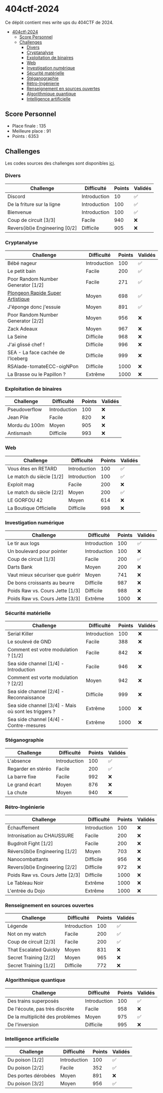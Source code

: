 # 404ctf-2024

Ce dépôt contient mes write ups du 404CTF de 2024.

- [404ctf-2024](#404ctf-2024)
  - [Score Personnel](#score-personnel)
  - [Challenges](#challenges)
    - [Divers](#divers)
    - [Cryptanalyse](#cryptanalyse)
    - [Exploitation de binaires](#exploitation-de-binaires)
    - [Web](#web)
    - [Investigation numérique](#investigation-numérique)
    - [Sécurité matérielle](#sécurité-matérielle)
    - [Stéganographie](#stéganographie)
    - [Rétro-Ingénierie](#rétro-ingénierie)
    - [Renseignement en sources ouvertes](#renseignement-en-sources-ouvertes)
    - [Algorithmique quantique](#algorithmique-quantique)
    - [Intelligence artificielle](#intelligence-artificielle)

## Score Personnel

- Place finale : 135
- Meilleure place : 91
- Points : 6353

## Challenges

Les codes sources des challenges sont disponibles [ici](https://github.com/HackademINT/404CTF-2024).

### Divers

| Challenge | Difficulté | Points | Validés |
|---|---|---|---|
| Discord | Introduction | 10 | :white_check_mark: |
| De la friture sur la ligne | Introduction | 100 | :white_check_mark: |
| Bienvenue | Introduction | 100 | :white_check_mark: |
| Coup de circuit [3/3] | Facile | 940 | :x: |
| Revers(ibl)e Engineering [0/2] | Difficile | 905 | :x: |

### Cryptanalyse

| Challenge | Difficulté | Points | Validés |
|---|---|---|---|
| Bébé nageur | Introduction | 100 | :white_check_mark: |
| Le petit bain | Facile | 200 | :white_check_mark: |
| Poor Random Number Generator [1/2] | Facile | 271 | :white_check_mark: |
| [Plongeon Rapide Super Artistique](./Cryptanalyse/Plongeon%20Rapide%20Super%20Artistique/) | Moyen | 698 | :white_check_mark: |
| J'éponge donc j'essuie | Moyen | 891 | :white_check_mark: |
| Poor Random Number Generator [2/2] | Moyen | 956 | :x: |
| Zack Adeaux | Moyen | 967 | :x: |
| La Seine | Difficile | 968 | :x: |
| J'ai glissé chef ! | Difficile | 996 | :x: |
| SEA - La face cachée de l'Iceberg | Difficile | 999 | :x: |
| RSAlade-tomateECC-oigNPon | Difficile | 1000 | :x: |
| La Brasse ou le Papillon ? | Extrême | 1000 | :x: |

### Exploitation de binaires

| Challenge | Difficulté | Points | Validés |
|---|---|---|---|
| Pseudoverflow | Introduction | 100 | :x: |
| Jean Pile | Facile | 820 | :x: |
| Mordu du 100m | Moyen | 905 | :x: |
| Antismash | Difficile | 993 | :x: |

### Web

| Challenge | Difficulté | Points | Validés |
|---|---|---|---|
| Vous êtes en RETARD | Introduction | 100 | :white_check_mark: |
| Le match du siècle [1/2] | Introduction | 100 | :white_check_mark: |
| Exploit mag | Facile | 200 | :x: |
| Le match du siècle [2/2] | Moyen | 200 | :white_check_mark: |
| LE GORFOU 42 | Moyen | 614 | :x: |
| La Boutique Officielle | Difficile | 998 | :x: |

### Investigation numérique

| Challenge | Difficulté | Points | Validés |
|---|---|---|---|
| Le tir aux logs | Introduction | 100 | :white_check_mark: |
| Un boulevard pour pointer | Introduction | 100 | :x: |
| Coup de circuit [1/3] | Facile | 200 | :white_check_mark: |
| Darts Bank | Moyen | 200 | :x: |
| Vaut mieux sécuriser que guérir | Moyen | 741 | :x: |
| De bons croissants au beurre | Difficile | 987 | :x: |
| Poids Raw vs. Cours Jette [1/3] | Difficile | 988 | :x: |
| Poids Raw vs. Cours Jette [3/3] | Extrême | 1000 | :x: |

### Sécurité matérielle

| Challenge | Difficulté | Points | Validés |
|---|---|---|---|
| Serial Killer | Introduction | 100 | :x: |
| Le soulevé de GND | Facile | 388 | :x: |
| Comment est votre modulation ? [1/2] | Facile | 842 | :x: |
| Sea side channel [1/4] - Introduction | Facile | 946 | :x: |
| Comment est vorte modulation ? [2/2] | Moyen | 942 | :x: |
| Sea side channel [2/4] - Reconnaissance | Difficile | 999 | :x: |
| Sea side channel [3/4] - Mais où sont les triggers ? | Extrême | 1000 | :x: |
| Sea side channel [4/4] - Contre-mesures | Extrême | 1000 | :x: |

### Stéganographie

| Challenge | Difficulté | Points | Validés |
|---|---|---|---|
| L'absence | Introduction | 100 | :white_check_mark: |
| Regarder en stéréo | Facile | 200 | :white_check_mark: |
| La barre fixe | Facile | 992 | :x: |
| Le grand écart | Moyen | 876 | :x: |
| La chute | Moyen | 940 | :x: |

### Rétro-Ingénierie

| Challenge | Difficulté | Points | Validés |
|---|---|---|---|
| Échauffement | Introduction | 100 | :x: |
| Intronisation au CHAUSSURE | Facile | 200 | :x: |
| Bugdroit Fight [1/2] | Facile | 200 | :x: |
| Révers(ibl)e Engineering [1/2] | Moyen | 703 | :x: |
| Nanocombattants | Difficile | 956 | :x: |
| Revers(ibl)e Engineering [2/2] | Difficile | 972 | :x: |
| Poids Raw vs. Cours Jette [2/3] | Difficile | 1000 | :x: |
| Le Tableau Noir | Extrême | 1000 | :x: |
| L'entrée du Dojo | Extrême | 1000 | :x: |

### Renseignement en sources ouvertes

| Challenge | Difficulté | Points | Validés |
|---|---|---|---|
| Légende | Introduction | 100 | :white_check_mark: |
| Not on my watch | Facile | 200 | :white_check_mark: |
| Coup de circuit [2/3] | Facile | 200 | :white_check_mark: |
| That Escalated Quickly | Moyen | 831 | :x: |
| Secret Training [2/2] | Moyen | 965 | :x: |
| Secret Training [1/2] | Difficile | 772 | :x: |

### Algorithmique quantique

| Challenge | Difficulté | Points | Validés |
|---|---|---|---|
| Des trains superposés | Introduction | 100 | :white_check_mark: |
| De l'écoute, pas très discrète | Facile | 958 | :x: |
| De la multiplicité des problèmes | Moyen | 975 | :white_check_mark: |
| De l'inversion | Difficile | 995 | :x: |

### Intelligence artificielle

| Challenge | Difficulté | Points | Validés |
|---|---|---|---|
| Du poison [1/2] | Introduction | 100 | :white_check_mark: |
| Du poison [2/2] | Facile | 352 | :white_check_mark: |
| Des portes dérobées | Moyen | 891 | :x: |
| Du poison [3/2] | Moyen | 956 | :white_check_mark: |

